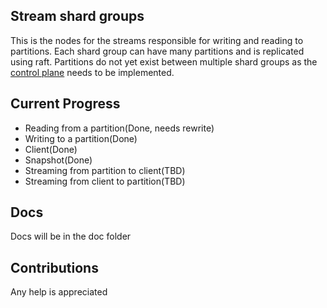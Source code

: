 ## Stream shard groups

This is the nodes for the streams responsible for writing and reading to partitions. Each shard group can have many
partitions and is replicated using raft. Partitions do not yet exist between multiple shard groups as
the  [control plane](https://github.com/Kapperchino/Stream-Infra) needs to be implemented.

## Current Progress

- Reading from a partition(Done, needs rewrite)
- Writing to a partition(Done)
- Client(Done)
- Snapshot(Done)
- Streaming from partition to client(TBD)
- Streaming from client to partition(TBD)

## Docs

Docs will be in the doc folder

## Contributions

Any help is appreciated 

